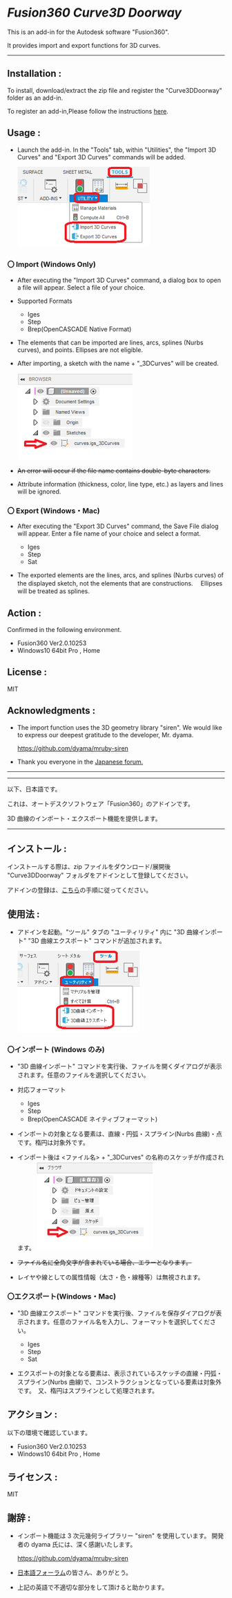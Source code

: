 # **_Fusion360 Curve3D Doorway_**

This is an add-in for the Autodesk software "Fusion360".

It provides import and export functions for 3D curves.

---

## Installation :

To install, download/extract the zip file and register the "Curve3DDoorway" folder as an add-in.

To register an add-in,Please follow the instructions [here](https://knowledge.autodesk.com/support/fusion-360/troubleshooting/caas/sfdcarticles/sfdcarticles/How-to-install-an-ADD-IN-and-Script-in-Fusion-360.html).

## Usage :

- Launch the add-in. In the "Tools" tab, within "Utilities", the "Import 3D Curves" and "Export 3D Curves" commands will be added.

  ![Alt text](./resources/tool_panel_eng.png)

### 〇 Import (Windows Only)

- After executing the "Import 3D Curves" command, a dialog box to open a file will appear. Select a file of your choice.

- Supported Formats

  - Iges
  - Step
  - Brep(OpenCASCADE Native Format)

- The elements that can be imported are lines, arcs, splines (Nurbs curves), and points. Ellipses are not eligible.

- After importing, a sketch with the name <file name> + "\_3DCurves" will be created.

  ![Alt text](./resources/result_eng.png)

- ~~An error will occur if the file name contains double-byte characters.~~

- Attribute information (thickness, color, line type, etc.) as layers and lines will be ignored.

### 〇 Export (Windows・Mac)

- After executing the "Export 3D Curves" command, the Save File dialog will appear. Enter a file name of your choice and select a format.

  - Iges
  - Step
  - Sat

- The exported elements are the lines, arcs, and splines (Nurbs curves) of the displayed sketch, not the elements that are constructions.　 Ellipses will be treated as splines.

## Action :

Confirmed in the following environment.

- Fusion360 Ver2.0.10253
- Windows10 64bit Pro , Home

## License :

MIT

## Acknowledgments :

- The import function uses the 3D geometry library "siren".
  We would like to express our deepest gratitude to the developer, Mr. dyama.

  https://github.com/dyama/mruby-siren

- Thank you everyone in the [Japanese forum.](https://forums.autodesk.com/t5/fusion-360-ri-ben-yu/bd-p/707)

---

---

以下、日本語です。

これは、オートデスクソフトウェア「Fusion360」のアドインです。

3D 曲線のインポート・エクスポート機能を提供します。

---

## インストール :

インストールする際は、zip ファイルをダウンロード/展開後 "Curve3DDoorway" フォルダをアドインとして登録してください。

アドインの登録は、[こちら](https://kantoku.hatenablog.com/entry/2021/02/15/161734)の手順に従ってください。

## 使用法 :

- アドインを起動。"ツール" タブの "ユーティリティ" 内に "3D 曲線インポート" "3D 曲線エクスポート" コマンドが追加されます。

  ![Alt text](./resources/tool_panel_jpn.png)

### 〇インポート (Windows のみ)

- "3D 曲線インポート" コマンドを実行後、ファイルを開くダイアログが表示されます。任意のファイルを選択してください。

- 対応フォーマット

  - Iges
  - Step
  - Brep(OpenCASCADE ネイティブフォーマット)

- インポートの対象となる要素は、直線・円弧・スプライン(Nurbs 曲線)・点です。楕円は対象外です。

- インポート後は <ファイル名> + "\_3DCurves" の名称のスケッチが作成されます。
  ![Alt text](./resources/result_jpn.png)

- ~~ファイル名に全角文字が含まれている場合、エラーとなります。~~

- レイヤや線としての属性情報（太さ・色・線種等）は無視されます。

### 〇エクスポート(Windows・Mac)

- "3D 曲線エクスポート" コマンドを実行後、ファイルを保存ダイアログが表示されます。任意のファイル名を入力し、フォーマットを選択してください。

  - Iges
  - Step
  - Sat

- エクスポートの対象となる要素は、表示されているスケッチの直線・円弧・スプライン(Nurbs 曲線)で、コンストラクションとなっている要素は対象外です。　又、楕円はスプラインとして処理されます。

## アクション :

以下の環境で確認しています。

- Fusion360 Ver2.0.10253
- Windows10 64bit Pro , Home

## ライセンス :

MIT

## 謝辞 :

- インポート機能は 3 次元幾何ライブラリー "siren" を使用しています。
  開発者の dyama 氏には、深く感謝いたします。

  https://github.com/dyama/mruby-siren

- [日本語フォーラム](https://forums.autodesk.com/t5/fusion-360-ri-ben-yu/bd-p/707)の皆さん、ありがとう。
- 上記の英語で不適切な部分をして頂けると助かります。
